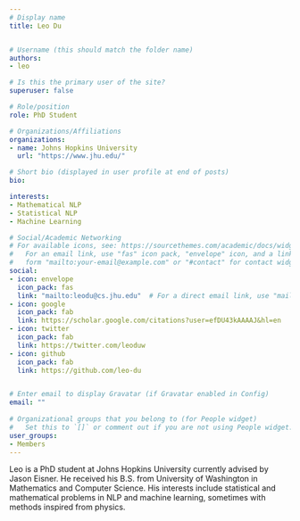 ```yaml
---
# Display name
title: Leo Du


# Username (this should match the folder name)
authors:
- leo

# Is this the primary user of the site?
superuser: false

# Role/position
role: PhD Student

# Organizations/Affiliations
organizations:
- name: Johns Hopkins University
  url: "https://www.jhu.edu/"

# Short bio (displayed in user profile at end of posts)
bio: 

interests:
- Mathematical NLP
- Statistical NLP
- Machine Learning

# Social/Academic Networking
# For available icons, see: https://sourcethemes.com/academic/docs/widgets/#icons
#   For an email link, use "fas" icon pack, "envelope" icon, and a link in the
#   form "mailto:your-email@example.com" or "#contact" for contact widget.
social:
- icon: envelope
  icon_pack: fas
  link: "mailto:leodu@cs.jhu.edu"  # For a direct email link, use "mailto:test@example.org".
- icon: google
  icon_pack: fab
  link: https://scholar.google.com/citations?user=efDU43kAAAAJ&hl=en
- icon: twitter
  icon_pack: fab
  link: https://twitter.com/leoduw
- icon: github
  icon_pack: fab
  link: https://github.com/leo-du


# Enter email to display Gravatar (if Gravatar enabled in Config)
email: ""
  
# Organizational groups that you belong to (for People widget)
#   Set this to `[]` or comment out if you are not using People widget.  
user_groups:
- Members
---
```

Leo is a PhD student at Johns Hopkins University currently advised by Jason Eisner. He received his B.S. from University of Washington in Mathematics and Computer Science. His interests include statistical and mathematical problems in NLP and machine learning, sometimes with methods inspired from physics.
